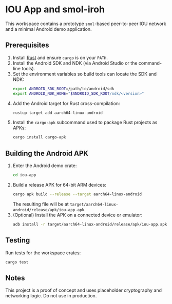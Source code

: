 # IOU App and smol-iroh

This workspace contains a prototype `smol`-based peer-to-peer IOU network and a minimal Android demo application.

## Prerequisites

1. Install [Rust](https://rustup.rs/) and ensure `cargo` is on your `PATH`.
2. Install the Android SDK and NDK (via Android Studio or the command-line tools).
3. Set the environment variables so build tools can locate the SDK and NDK:
   ```bash
   export ANDROID_SDK_ROOT=/path/to/android/sdk
   export ANDROID_NDK_HOME="$ANDROID_SDK_ROOT/ndk/<version>"
   ```
4. Add the Android target for Rust cross-compilation:
   ```bash
   rustup target add aarch64-linux-android
   ```
5. Install the `cargo-apk` subcommand used to package Rust projects as APKs:
   ```bash
   cargo install cargo-apk
   ```

## Building the Android APK

1. Enter the Android demo crate:
   ```bash
   cd iou-app
   ```
2. Build a release APK for 64-bit ARM devices:
   ```bash
   cargo apk build --release --target aarch64-linux-android
   ```
   The resulting file will be at `target/aarch64-linux-android/release/apk/iou-app.apk`.
3. (Optional) Install the APK on a connected device or emulator:
   ```bash
   adb install -r target/aarch64-linux-android/release/apk/iou-app.apk
   ```

## Testing

Run tests for the workspace crates:
```bash
cargo test
```

## Notes

This project is a proof of concept and uses placeholder cryptography and networking logic. Do not use in production.
